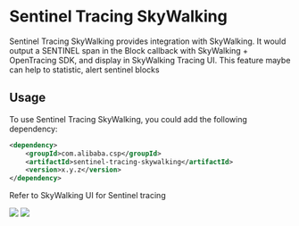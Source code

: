 # Sentinel Tracing SkyWalking

Sentinel Tracing SkyWalking provides integration with SkyWalking. It would output a SENTINEL span in the Block callback with SkyWalking + OpenTracing SDK, and display in SkyWalking Tracing UI. This feature maybe can help to statistic, alert sentinel blocks 

## Usage

To use Sentinel Tracing SkyWalking, you could add the following dependency:

```xml
<dependency>
    <groupId>com.alibaba.csp</groupId>
    <artifactId>sentinel-tracing-skywalking</artifactId>
    <version>x.y.z</version>
</dependency>
```

Refer to SkyWalking UI for Sentinel tracing

![](http://nepxion.gitee.io/docs/discovery-doc/Skywalking3.jpg)
![](http://nepxion.gitee.io/docs/discovery-doc/Skywalking4.jpg)